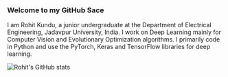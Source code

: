 ### Welcome to my GitHub Sace

I am Rohit Kundu, a junior undergraduate at the Department of Electrical Engineering, Jadavpur University, India. I work on Deep Learning mainly for Computer Vision and Evolutionary Optimization algorithms. I primarily code in Python and use the PyTorch, Keras and TensorFlow libraries for deep learning.

![Rohit's GitHub stats](https://github-readme-stats.vercel.app/api?username=Rohit-Kundu&show_icons=true&theme=radical)
